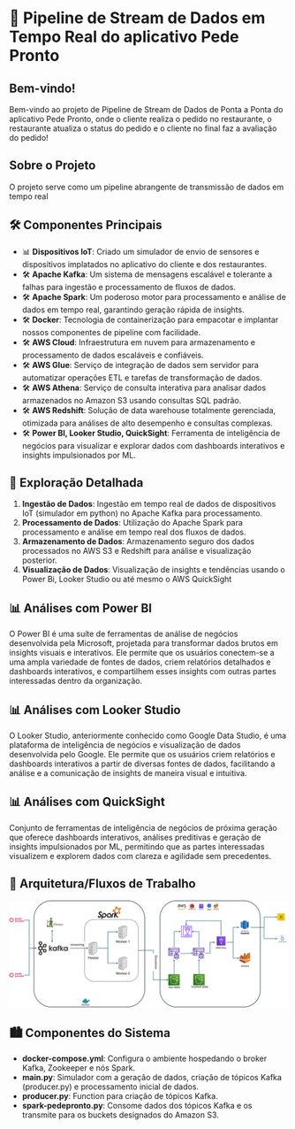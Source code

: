 # 🚀 Pipeline de Stream de Dados em Tempo Real do aplicativo Pede Pronto

## Bem-vindo!

Bem-vindo ao projeto de Pipeline de Stream de Dados de Ponta a Ponta do aplicativo Pede Pronto, onde o cliente realiza o pedido no restaurante, o restaurante atualiza o status do pedido e o cliente no final faz a avaliação do pedido!

## Sobre o Projeto

O projeto serve como um pipeline abrangente de transmissão de dados em tempo real

## 🛠️ Componentes Principais

- 📊 **Dispositivos IoT**: Criado um simulador de envio de sensores e dispositivos implatados no aplicativo do cliente e dos restaurantes.
- 🛠️ **Apache Kafka**: Um sistema de mensagens escalável e tolerante a falhas para ingestão e processamento de fluxos de dados.
- 🛠️ **Apache Spark**: Um poderoso motor para processamento e análise de dados em tempo real, garantindo geração rápida de insights.
- 🛠️ **Docker**: Tecnologia de containerização para empacotar e implantar nossos componentes de pipeline com facilidade.
- 🛠️ **AWS Cloud**: Infraestrutura em nuvem para armazenamento e processamento de dados escaláveis e confiáveis.
- 🛠️ **AWS Glue**: Serviço de integração de dados sem servidor para automatizar operações ETL e tarefas de transformação de dados.
- 🛠️ **AWS Athena**: Serviço de consulta interativa para analisar dados armazenados no Amazon S3 usando consultas SQL padrão.
- 🛠️ **AWS Redshift**: Solução de data warehouse totalmente gerenciada, otimizada para análises de alto desempenho e consultas complexas.
- 🛠️ **Power BI, Looker Studio, QuickSight**: Ferramenta de inteligência de negócios para visualizar e explorar dados com dashboards interativos e insights impulsionados por ML.

## 🌟 Exploração Detalhada

1. **Ingestão de Dados**: Ingestão em tempo real de dados de dispositivos IoT (simulador em python) no Apache Kafka para processamento.
2. **Processamento de Dados**: Utilização do Apache Spark para processamento e análise em tempo real dos fluxos de dados.
3. **Armazenamento de Dados**: Armazenamento seguro dos dados processados no AWS S3 e Redshift para análise e visualização posterior.
4. **Visualização de Dados**: Visualização de insights e tendências usando o Power Bi, Looker Studio ou até mesmo o AWS QuickSight

## 📊 Análises com Power BI

O Power BI é uma suíte de ferramentas de análise de negócios desenvolvida pela Microsoft, projetada para transformar dados brutos em insights visuais e interativos. Ele permite que os usuários conectem-se a uma ampla variedade de fontes de dados, criem relatórios detalhados e dashboards interativos, e compartilhem esses insights com outras partes interessadas dentro da organização.

## 📊 Análises com Looker Studio

O Looker Studio, anteriormente conhecido como Google Data Studio, é uma plataforma de inteligência de negócios e visualização de dados desenvolvida pelo Google. Ele permite que os usuários criem relatórios e dashboards interativos a partir de diversas fontes de dados, facilitando a análise e a comunicação de insights de maneira visual e intuitiva.

## 📊 Análises com QuickSight

Conjunto de ferramentas de inteligência de negócios de próxima geração que oferece dashboards interativos, análises preditivas e geração de insights impulsionados por ML, permitindo que as partes interessadas visualizem e explorem dados com clareza e agilidade sem precedentes.

## 🚀 Arquitetura/Fluxos de Trabalho

![313504181-321a5329-edc2-4715-b8d9-77e03a70341e](https://github.com/ciecolopes/SimulationIOT/blob/main/arquitetura.jpg?raw=true)

## 🏙️ Componentes do Sistema

- **docker-compose.yml**: Configura o ambiente hospedando o broker Kafka, Zookeeper e nós Spark.
- **main.py**: Simulador com a geração de dados, criação de tópicos Kafka (producer.py) e processamento inicial de dados.
- **producer.py**: Function para criação de tópicos Kafka.
- **spark-pedepronto.py**: Consome dados dos tópicos Kafka e os transmite para os buckets designados do Amazon S3.
